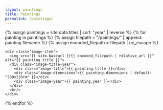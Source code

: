 ```yaml
---
layout: paintings
title: Paintings
permalink: /paintings/
---
```


<div class="image-container">
  {% assign paintings = site.data.titles | sort: "year" | reverse %}
  {% for painting in paintings %}
    {% assign filepath = "/paintings/" | append: painting.filename %}
    {% assign encoded_filepath = filepath | uri_escape %}

    <div class="image-item">
      <img src="{{ site.baseurl }}{{ encoded_filepath | relative_url }}" alt="{{ painting.title }}">
      <div class="image-title-year">
        <div class="image-title">{{ painting.title }}</div>
        <div class="image-dimensions">{{ painting.dimensions | default: "200x220cm" }}</div>
        <div class="image-year">{{ painting.year }}</div>
      </div>
      <br/>
    </div>
  {% endfor %}
</div>
